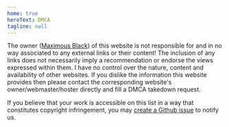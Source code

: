 ```yaml
---
home: true
heroText: DMCA
tagline: null
---
```


The owner ([Maximous Black](https://maximousblk.github.io/)) of this website is not responsible for and in no way associated to any external links or their content! The inclusion of any links does not necessarily imply a recommendation or endorse the views expressed within them. I have no control over the nature, content and availability of other websites. If you dislike the information this website provides then please contact the corresponding website's owner/webmaster/hoster directly and fill a DMCA takedown request.

If you believe that your work is accessible on this list in a way that constitutes copyright infringement, you may [create a Github issue](https://github.com/maximousblk/piracy/issues/new) to notify us.

